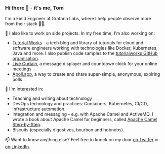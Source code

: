 ### Hi there 👋 - it's me, Tom

I'm a Field Engineer at Grafana Labs, where I help people observe more from their stack 🕵️‍♂️.

🔭 I also like to work on side projects. In my free time, I'm also working on:

- [Tutorial Works][tw] - a tech blog and library of tutorials for cloud and software engineers working with technologies like Docker, Kubernetes, Java and more. I also publish code samples to the [tutorialworks GitHub organisation][tworg].
- [Live Curtain][lc], a message displayer and countdown clock for your online meetings
- [Apoll.app][apoll], a way to create and share super-simple, anonymous, expiring polls

🤔 I'm interested in:

- Teaching and writing about technology
- DevOps technology and practices: Containers, Kubernetes, CI/CD, infrastructure automation.
- Integration and messaging - e.g. with Apache Camel and ActiveMQ. I wrote a book about Apache Camel for beginners, called [Apache Camel Step-by-Step][camelsbs].
- Biscuits (especially digestives, bourbon and hobnobs).

📫 Want to know anything else? Feel free to knock on my door [on Twitter][twitter] or [on LinkedIn][linkedin].

[tomd]: https://tomd.xyz
[tw]: https://www.tutorialworks.com
[disco]: https://www.discochap.com
[discosrc]: https://github.com/monodot/discochap
[camelsbs]: https://tomd.xyz/camelstepbystep
[linkedin]: https://www.linkedin.com/in/tomint/
[twitter]: https://twitter.com/monodot
[lc]: https://livecurtain.com
[apoll]: https://apoll.app
[tworg]: https://github.com/tutorialworks
